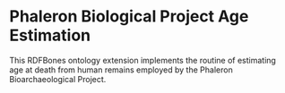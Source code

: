 # Phaleron Biological Project Age Estimation
This RDFBones ontology extension implements the routine of estimating age at death from human remains employed by the Phaleron Bioarchaeological Project.
